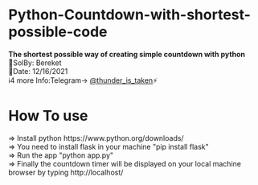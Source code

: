 # Python-Countdown-with-shortest-possible-code
<b>The shortest possible way of creating simple countdown with python</b> </br>
💭SolBy: Bereket  </br>
📅Date: 12/16/2021 </br>
ℹ️4 more Info:Telegram-> <a href="https://t.me/thunder_is_taken">@thunder_is_taken</a>⚡️ </br>
<!-- <hidden>⚠️Privacy and Policy:You are not allowed to modify or re-use the code without the author's permission</br></hidden> -->


<h1>How To use</h1>
 => Install python https://www.python.org/downloads/</br>
 => You need to install flask in your machine "pip install flask"</br>
 => Run the app "python app.py"</br>
 => Finally the countdown timer will be displayed on your local machine browser by typing http://localhost/</br>
 

